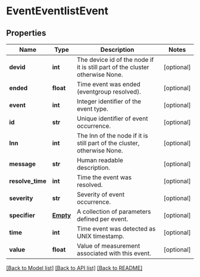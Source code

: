 # EventEventlistEvent

## Properties
Name | Type | Description | Notes
------------ | ------------- | ------------- | -------------
**devid** | **int** | The device id of the node if it is still part of the cluster otherwise None. | [optional] 
**ended** | **float** | Time event was ended (eventgroup resolved). | [optional] 
**event** | **int** | Integer identifier of the event type. | [optional] 
**id** | **str** | Unique identifier of event occurrence. | [optional] 
**lnn** | **int** | The lnn of the node if it is still part of the cluster, otherwise None. | [optional] 
**message** | **str** | Human readable description. | [optional] 
**resolve_time** | **int** | Time the event was resolved. | [optional] 
**severity** | **str** | Severity of event occurrence. | [optional] 
**specifier** | [**Empty**](Empty.md) | A collection of parameters defined per event. | [optional] 
**time** | **int** | Time event was detected as UNIX timestamp. | [optional] 
**value** | **float** | Value of measurement associated with this event. | [optional] 

[[Back to Model list]](../README.md#documentation-for-models) [[Back to API list]](../README.md#documentation-for-api-endpoints) [[Back to README]](../README.md)


